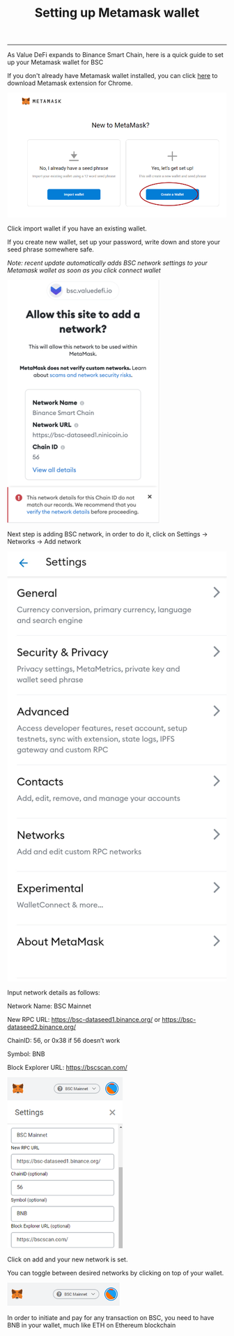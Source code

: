 ﻿---
id: binance-smart-chain
title: Setting up Metamask wallet
sidebar_label: Setting up Metamask wallet
---
---
As Value DeFi expands to Binance Smart Chain, here is a quick guide to set up your Metamask wallet for BSC

If you don't already have Metamask wallet installed, you can click [here](https://chrome.google.com/webstore/detail/metamask/nkbihfbeogaeaoehlefnkodbefgpgknn) to download Metamask extension for Chrome.

![MetaMask_1](img/Metamask1.png)

Click import wallet if you have an existing wallet.

If you create new wallet, set up your password, write down and store your seed phrase somewhere safe.

*Note: recent update automatically adds BSC network settings to your Metamask wallet as soon as you click connect wallet*

![MetaMaskauto1](img/Metamaskauto1.png)

Next step is adding BSC network, in order to do it, click on Settings -> Networks -> Add network

![MetaMask_2](img/Metamask2.png)

Input network details as follows:

Network Name: BSC Mainnet

New RPC URL: https://bsc-dataseed1.binance.org/ 
or https://bsc-dataseed2.binance.org/

ChainID: 56, or 0x38 if 56 doesn’t work

Symbol: BNB

Block Explorer URL: https://bscscan.com/

![MetaMask3](img/Metamask3.png)

Click on add and your new network is set. 

You can toggle between desired networks by clicking on top of your wallet.

![MetaMask4](img/Metamask4.png)

In order to initiate and pay for any transaction on BSC, you need to have BNB in your wallet, much like ETH on Ethereum blockchain
